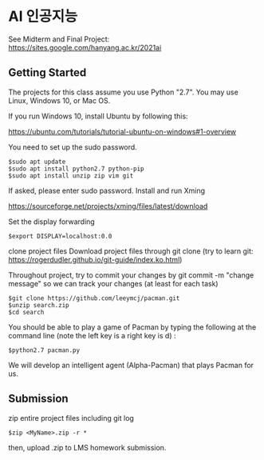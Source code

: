 # AI 인공지능
See Midterm and Final Project:
https://sites.google.com/hanyang.ac.kr/2021ai


## Getting Started
The projects for this class assume you use Python "2.7". You may use Linux, Windows 10, or Mac OS.

If you run Windows 10, install Ubuntu by following this:

https://ubuntu.com/tutorials/tutorial-ubuntu-on-windows#1-overview

You need to set up the sudo password.

```console
$sudo apt update
$sudo apt install python2.7 python-pip
$sudo apt install unzip zip vim git
```

If asked, please enter sudo password.
Install and run Xming

https://sourceforge.net/projects/xming/files/latest/download 

Set the display forwarding

```console
$export DISPLAY=localhost:0.0
```

clone project files
Download project files through git clone (try to learn git:  https://rogerdudler.github.io/git-guide/index.ko.html)

Throughout project, try to commit your changes by git commit -m "change message" so we can track your changes (at least for each task)

```console
$git clone https://github.com/leeymcj/pacman.git
$unzip search.zip
$cd search
```
You should be able to play a game of Pacman by typing the following at the command line (note the left key is a right key is d) : 

```console
$python2.7 pacman.py
```

We will develop an intelligent agent (Alpha-Pacman) that plays Pacman for us.

## Submission

zip entire project files including git log
```console
$zip <MyName>.zip -r *
```
then, upload <MyName>.zip to LMS homework submission.



